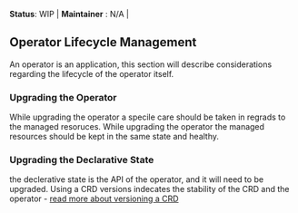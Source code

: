 **Status**: WIP | **Maintainer** : N/A | 

## Operator Lifecycle Management
An operator is an application, this section will describe considerations regarding the lifecycle of the operator itself. 

### Upgrading the Operator
While upgrading the operator a specile care should be taken in regrads to the managed resoruces. While upgrading the operator the managed resources should be kept in the same state and healthy. 

### Upgrading the Declarative State
the declerative state is the API of the operator, and it will need to be upgraded. Using a CRD versions indecates the stability of the CRD and the operator - [read more about versioning a CRD](https://kubernetes.io/docs/tasks/extend-kubernetes/custom-resources/custom-resource-definition-versioning/)
